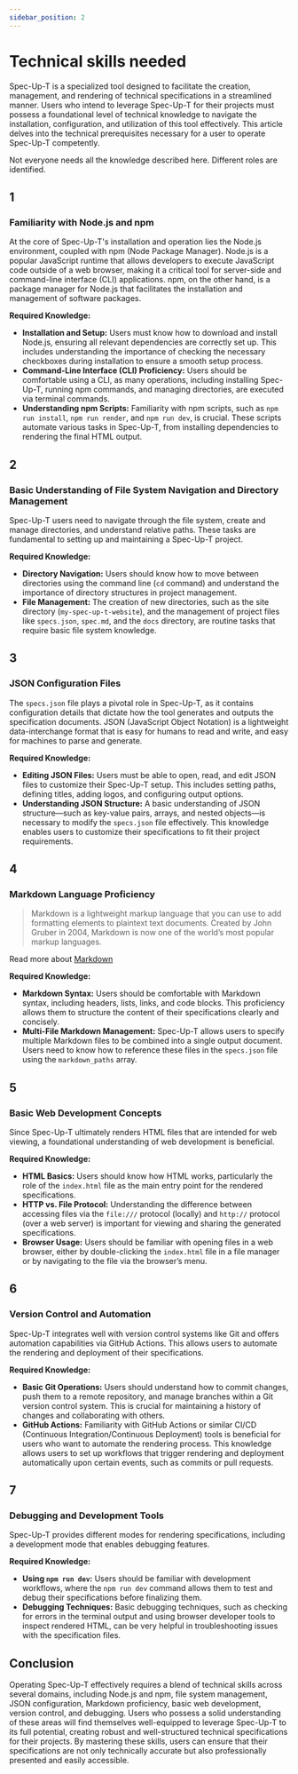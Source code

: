 ```yaml
---
sidebar_position: 2
---
```


# Technical skills needed

Spec-Up-T is a specialized tool designed to facilitate the creation, management, and rendering of technical specifications in a streamlined manner. Users who intend to leverage Spec-Up-T for their projects must possess a foundational level of technical knowledge to navigate the installation, configuration, and utilization of this tool effectively. This article delves into the technical prerequisites necessary for a user to operate Spec-Up-T competently.

Not everyone needs all the knowledge described here. Different roles are identified.

## 1

### Familiarity with Node.js and npm

At the core of Spec-Up-T's installation and operation lies the Node.js environment, coupled with npm (Node Package Manager). Node.js is a popular JavaScript runtime that allows developers to execute JavaScript code outside of a web browser, making it a critical tool for server-side and command-line interface (CLI) applications. npm, on the other hand, is a package manager for Node.js that facilitates the installation and management of software packages.

**Required Knowledge:**

- **Installation and Setup:** Users must know how to download and install Node.js, ensuring all relevant dependencies are correctly set up. This includes understanding the importance of checking the necessary checkboxes during installation to ensure a smooth setup process.
- **Command-Line Interface (CLI) Proficiency:** Users should be comfortable using a CLI, as many operations, including installing Spec-Up-T, running npm commands, and managing directories, are executed via terminal commands.
- **Understanding npm Scripts:** Familiarity with npm scripts, such as `npm run install`, `npm run render`, and `npm run dev`, is crucial. These scripts automate various tasks in Spec-Up-T, from installing dependencies to rendering the final HTML output.

## 2

### Basic Understanding of File System Navigation and Directory Management

Spec-Up-T users need to navigate through the file system, create and manage directories, and understand relative paths. These tasks are fundamental to setting up and maintaining a Spec-Up-T project.

**Required Knowledge:**

- **Directory Navigation:** Users should know how to move between directories using the command line (`cd` command) and understand the importance of directory structures in project management.
- **File Management:** The creation of new directories, such as the site directory (`my-spec-up-t-website`), and the management of project files like `specs.json`, `spec.md`, and the `docs` directory, are routine tasks that require basic file system knowledge.

## 3

### JSON Configuration Files

The `specs.json` file plays a pivotal role in Spec-Up-T, as it contains configuration details that dictate how the tool generates and outputs the specification documents. JSON (JavaScript Object Notation) is a lightweight data-interchange format that is easy for humans to read and write, and easy for machines to parse and generate.

**Required Knowledge:**

- **Editing JSON Files:** Users must be able to open, read, and edit JSON files to customize their Spec-Up-T setup. This includes setting paths, defining titles, adding logos, and configuring output options.
- **Understanding JSON Structure:** A basic understanding of JSON structure—such as key-value pairs, arrays, and nested objects—is necessary to modify the `specs.json` file effectively. This knowledge enables users to customize their specifications to fit their project requirements.

## 4

### Markdown Language Proficiency

> Markdown is a lightweight markup language that you can use to add formatting elements to plaintext text documents. Created by John Gruber in 2004, Markdown is now one of the world’s most popular markup languages.

Read more about [Markdown](https://www.markdownguide.org/getting-started/)

**Required Knowledge:**

- **Markdown Syntax:** Users should be comfortable with Markdown syntax, including headers, lists, links, and code blocks. This proficiency allows them to structure the content of their specifications clearly and concisely.
- **Multi-File Markdown Management:** Spec-Up-T allows users to specify multiple Markdown files to be combined into a single output document. Users need to know how to reference these files in the `specs.json` file using the `markdown_paths` array.

## 5

### Basic Web Development Concepts

Since Spec-Up-T ultimately renders HTML files that are intended for web viewing, a foundational understanding of web development is beneficial.

**Required Knowledge:**

- **HTML Basics:** Users should know how HTML works, particularly the role of the `index.html` file as the main entry point for the rendered specifications.
- **HTTP vs. File Protocol:** Understanding the difference between accessing files via the `file:///` protocol (locally) and `http://` protocol (over a web server) is important for viewing and sharing the generated specifications.
- **Browser Usage:** Users should be familiar with opening files in a web browser, either by double-clicking the `index.html` file in a file manager or by navigating to the file via the browser’s menu.

## 6

### Version Control and Automation

Spec-Up-T integrates well with version control systems like Git and offers automation capabilities via GitHub Actions. This allows users to automate the rendering and deployment of their specifications.

**Required Knowledge:**

- **Basic Git Operations:** Users should understand how to commit changes, push them to a remote repository, and manage branches within a Git version control system. This is crucial for maintaining a history of changes and collaborating with others.
- **GitHub Actions:** Familiarity with GitHub Actions or similar CI/CD (Continuous Integration/Continuous Deployment) tools is beneficial for users who want to automate the rendering process. This knowledge allows users to set up workflows that trigger rendering and deployment automatically upon certain events, such as commits or pull requests.

## 7

### Debugging and Development Tools

Spec-Up-T provides different modes for rendering specifications, including a development mode that enables debugging features.

**Required Knowledge:**

- **Using `npm run dev`:** Users should be familiar with development workflows, where the `npm run dev` command allows them to test and debug their specifications before finalizing them.
- **Debugging Techniques:** Basic debugging techniques, such as checking for errors in the terminal output and using browser developer tools to inspect rendered HTML, can be very helpful in troubleshooting issues with the specification files.

## Conclusion

Operating Spec-Up-T effectively requires a blend of technical skills across several domains, including Node.js and npm, file system management, JSON configuration, Markdown proficiency, basic web development, version control, and debugging. Users who possess a solid understanding of these areas will find themselves well-equipped to leverage Spec-Up-T to its full potential, creating robust and well-structured technical specifications for their projects. By mastering these skills, users can ensure that their specifications are not only technically accurate but also professionally presented and easily accessible.
